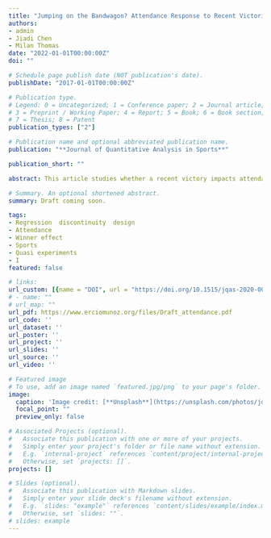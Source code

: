 ```yaml
---
title: "Jumping on the Bandwagon? Attendance Response to Recent Victories in the NBA"
authors:
- admin
- Jiadi Chen
- Milan Thomas
date: "2022-01-01T00:00:00Z"
doi: ""

# Schedule page publish date (NOT publication's date).
publishDate: "2017-01-01T00:00:00Z"

# Publication type.
# Legend: 0 = Uncategorized; 1 = Conference paper; 2 = Journal article;
# 3 = Preprint / Working Paper; 4 = Report; 5 = Book; 6 = Book section;
# 7 = Thesis; 8 = Patent
publication_types: ["2"]

# Publication name and optional abbreviated publication name.
publication: "**Journal of Quantitative Analysis in Sports**"

publication_short: ""

abstract: This article studies whether a recent victory impacts attendance at sports events. We apply a regression discontinuity design to estimate the local average treatment effect of a win on the attendance of subsequent games in professional basketball. Using National Basketball Association data from seasons 1980-81 to 2017-18, we find that home team fan bases react to recent outcomes, with an increase in attendance of approximately 425 attendants (a 3 percent boost) following a close win relative to a close loss. The increment is approximately one-eighth of a recent estimate of the superstar effect. We do not find an attendance effect when the visiting team has a recent victory, which provides evidence against the existence of externalities. The positive fan base response to narrow home wins relative to narrow losses suggests that recent luck is rewarded in sporting attendance. We discuss possible mechanisms and document a gradual decline in the attendance response that coincides with the rise of alternative means for viewing games and secondary markets for tickets.

# Summary. An optional shortened abstract.
summary: Draft coming soon. 

tags:
- Regression  discontinuity  design
- Attendance
- Winner effect 
- Sports 
- Quasi experiments
- I
featured: false

# links:
url_custom: [{name = "DOI", url = "https://doi.org/10.1515/jqas-2020-0092"}]
# - name: ""
# url_map: ""
url_pdf: https://www.erciomunoz.org/files/Draft_attendance.pdf
url_code: ''
url_dataset: ''
url_poster: ''
url_project: ''
url_slides: ''
url_source: ''
url_video: ''

# Featured image
# To use, add an image named `featured.jpg/png` to your page's folder. 
image:
  caption: 'Image credit: [**Unsplash**](https://unsplash.com/photos/jdD8gXaTZsc)'
  focal_point: ""
  preview_only: false

# Associated Projects (optional).
#   Associate this publication with one or more of your projects.
#   Simply enter your project's folder or file name without extension.
#   E.g. `internal-project` references `content/project/internal-project/index.md`.
#   Otherwise, set `projects: []`.
projects: []

# Slides (optional).
#   Associate this publication with Markdown slides.
#   Simply enter your slide deck's filename without extension.
#   E.g. `slides: "example"` references `content/slides/example/index.md`.
#   Otherwise, set `slides: ""`.
# slides: example
---
```

